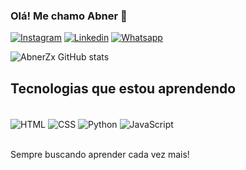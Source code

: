 ### Olá! Me chamo Abner 👋

[![Instagram](https://img.shields.io/badge/Instagram-E4405F?style=for-the-badge&logo=instagram&logoColor=white)](https://www.instagram.com/abnerfyz/)
[![Linkedin](https://img.shields.io/badge/LinkedIn-0077B5?style=for-the-badge&logo=linkedin&logoColor=white)](https://www.linkedin.com/in/abner-ferreira-613845250/)
[![Whatsapp](https://img.shields.io/badge/WhatsApp-25D366.svg?style=for-the-badge&logo=WhatsApp&logoColor=white)](https://wa.me/5581989185005)

![AbnerZx GitHub stats](https://github-readme-stats.vercel.app/api?username=AbnerZx&show_icons=true&theme=tokyonight)

## Tecnologias que estou aprendendo

<div style="display: inline_block"><br/>
  <img align="center" alt="HTML" src="https://img.shields.io/badge/HTML-239120?style=for-the-badge&logo=html5&logoColor=white">
   <img align="center" alt="CSS" src="https://img.shields.io/badge/CSS-239120?&style=for-the-badge&logo=css3&logoColor=white">
    <img align="center" alt="Python" src="https://img.shields.io/badge/Python-3776AB.svg?style=for-the-badge&logo=Python&logoColor=white">
    <img align="center" alt="JavaScript" src="https://img.shields.io/badge/JavaScript-F7DF1E?style=for-the-badge&logo=javascript&logoColor=black">
</div><br/>

Sempre buscando aprender cada vez mais!
